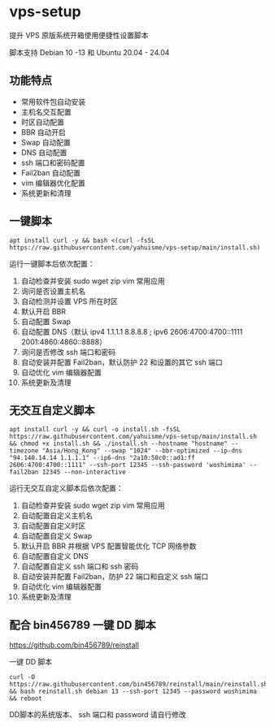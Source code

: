 # vps-setup
提升 VPS 原版系统开箱使用便捷性设置脚本

脚本支持 Debian 10 -13 和 Ubuntu 20.04 - 24.04

## 功能特点
- 常用软件包自动安装
- 主机名交互配置
- 时区自动配置
- BBR 自动开启
- Swap 自动配置
- DNS 自动配置
- ssh 端口和密码配置
- Fail2ban 自动配置
- vim 编辑器优化配置
- 系统更新和清理

## 一键脚本
```
apt install curl -y && bash <(curl -fsSL https://raw.githubusercontent.com/yahuisme/vps-setup/main/install.sh)
```
运行一键脚本后依次配置：
1. 自动检查并安装 sudo wget zip vim 常用应用
2. 询问是否设置主机名
3. 自动检测并设置 VPS 所在时区
4. 默认开启 BBR
5. 自动配置 Swap
6. 自动配置 DNS（默认 ipv4 1.1.1.1 8.8.8.8 ; ipv6 2606:4700:4700::1111 2001:4860:4860::8888）
7. 询问是否修改 ssh 端口和密码
8. 自动安装并配置 Fail2ban，默认防护 22 和设置的其它 ssh 端口
9. 自动优化 vim 编辑器配置
10. 系统更新及清理

## 无交互自定义脚本
```
apt install curl -y && curl -o install.sh -fsSL https://raw.githubusercontent.com/yahuisme/vps-setup/main/install.sh && chmod +x install.sh && ./install.sh --hostname "hostname" --timezone "Asia/Hong_Kong" --swap "1024" --bbr-optimized --ip-dns "94.140.14.14 1.1.1.1" --ip6-dns "2a10:50c0::ad1:ff 2606:4700:4700::1111" --ssh-port 12345 --ssh-password 'woshimima' --fail2ban 12345 --non-interactive
```
运行无交互自定义脚本后依次配置：
1. 自动检查并安装 sudo wget zip vim 常用应用
2. 自动配置自定义主机名
3. 自动配置自定义时区
4. 自动配置自定义 Swap
5. 默认开启 BBR 并根据 VPS 配置智能优化 TCP 网络参数
6. 自动配置自定义 DNS
7. 自动配置自定义 ssh 端口和 ssh 密码
8. 自动安装并配置 Fail2ban，防护 22 端口和自定义 ssh 端口
9. 自动优化 vim 编辑器配置
10. 系统更新及清理

## 配合 bin456789 一键 DD 脚本

https://github.com/bin456789/reinstall


一键 DD 脚本
```
curl -O https://raw.githubusercontent.com/bin456789/reinstall/main/reinstall.sh && bash reinstall.sh debian 13 --ssh-port 12345 --password woshimima && reboot
```

DD脚本的系统版本、 ssh 端口和 password 请自行修改
